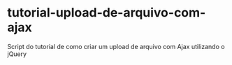 # tutorial-upload-de-arquivo-com-ajax
Script do tutorial de como criar um upload de arquivo com Ajax utilizando o jQuery
